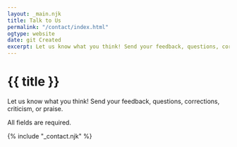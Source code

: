 ```yaml
---
layout: _main.njk
title: Talk to Us
permalink: "/contact/index.html"
ogtype: website
date: git Created
excerpt: Let us know what you think! Send your feedback, questions, corrections, criticism, or praise.
---
```

<!-- markdownlint-disable MD033 -->
<script src="https://www.google.com/recaptcha/api.js"></script>
<script>
  function onSubmit() {
      document.getElementById("contact-form").submit()
  }
</script>
<!-- markdownlint-enable MD033 -->
<!-- markdownlint-disable MD025 -->
# {{ title }}
<!-- markdownlint-enable MD025 -->

<stack-l data-pagefind-ignore>

  Let us know what you think! Send your feedback, questions, corrections, criticism, or praise.

  All fields are required.

  {% include "_contact.njk" %}

</stack-l>
